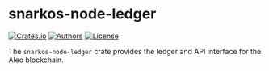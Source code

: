 # snarkos-node-ledger

[![Crates.io](https://img.shields.io/crates/v/snarkos-node-ledger.svg?color=neon)](https://crates.io/crates/snarkos-node-ledger)
[![Authors](https://img.shields.io/badge/authors-Aleo-orange.svg)](https://aleo.org)
[![License](https://img.shields.io/badge/License-GPLv3-blue.svg)](./LICENSE.md)

The `snarkos-node-ledger` crate provides the ledger and API interface for the Aleo blockchain.
